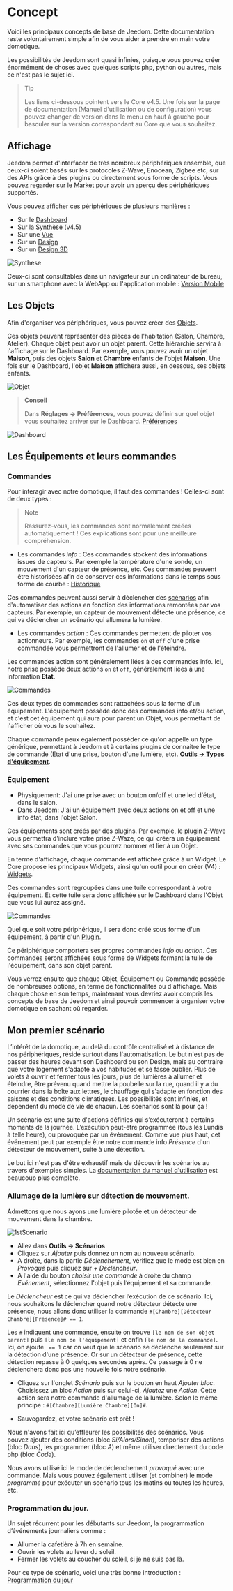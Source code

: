# Concept

Voici les principaux concepts de base de Jeedom. Cette documentation reste volontairement simple afin de vous aider à prendre en main votre domotique.

Les possibilités de Jeedom sont quasi infinies, puisque vous pouvez créer énormément de choses avec quelques scripts php, python ou autres, mais ce n'est pas le sujet ici.

> Tip
>
> Les liens ci-dessous pointent vers le Core v4.5. Une fois sur la page de documentation (Manuel d'utilisation ou de configuration) vous pouvez changer de version dans le menu en haut à gauche pour basculer sur la version correspondant au Core que vous souhaitez.

## Affichage

Jeedom permet d'interfacer de très nombreux périphériques ensemble, que ceux-ci soient basés sur les protocoles Z-Wave, Enocean, Zigbee etc, sur des APIs grâce à des plugins ou directement sous forme de scripts. Vous pouvez regarder sur le [Market](https://market.jeedom.com/) pour avoir un aperçu des périphériques supportés.

Vous pouvez afficher ces périphériques de plusieurs manières :

- Sur le [Dashboard](../core/4.5/dashboard)
- Sur la [Synthèse](../core/4.5/overview) (v4.5)
- Sur une [Vue](../core/4.5/view)
- Sur un [Design](../core/4.5/design)
- Sur un [Design 3D](../core/4.5/design3d)

![Synthese](images/concept-synthese.jpg)

Ceux-ci sont consultables dans un navigateur sur un ordinateur de bureau, sur un smartphone avec la WebApp ou l'application mobile : [Version Mobile](../mobile/index)

## Les Objets

Afin d'organiser vos périphériques, vous pouvez créer des [Objets](../core/4.5/object).

Ces objets peuvent représenter des pièces de l'habitation (Salon, Chambre, Atelier). Chaque objet peut avoir un objet parent. Cette hiérarchie servira à l'affichage sur le Dashboard. Par exemple, vous pouvez avoir un objet **Maison**, puis des objets **Salon** et **Chambre** enfants de l'objet **Maison**. Une fois sur le Dashboard, l'objet **Maison** affichera aussi, en dessous, ses objets enfants.

![Objet](images/concept-objet.jpg)

> **Conseil**
>
> Dans **Réglages → Préférences**, vous pouvez définir sur quel objet vous souhaitez arriver sur le Dashboard. [Préférences](../core/4.5/profils)

![Dashboard](images/concept-dashboard.jpg)

## Les Équipements et leurs commandes

### Commandes

Pour interagir avec notre domotique, il faut des commandes ! Celles-ci sont de deux types :

> Note
>
> Rassurez-vous, les commandes sont normalement créées automatiquement ! Ces explications sont pour une meilleure compréhension.

- Les commandes *info* :
Ces commandes stockent des informations issues de capteurs. Par exemple la température d'une sonde, un mouvement d'un capteur de présence, etc.
Ces commandes peuvent être historisées afin de conserver ces informations dans le temps sous forme de courbe : [Historique](../core/4.5/history)

Ces commandes peuvent aussi servir à déclencher des [scénarios](../core/4.5/scenario) afin d'automatiser des actions en fonction des informations remontées par vos capteurs. Par exemple, un capteur de mouvement détecte une présence, ce qui va déclencher un scénario qui allumera la lumière.

- Les commandes *action* :
Ces commandes permettent de piloter vos actionneurs. Par exemple, les commandes ``on`` et ``off`` d'une prise commandée vous permettront de l'allumer et de l'éteindre.

Les commandes action sont généralement liées à des commandes info. Ici, notre prise possède deux actions ``on`` et ``off``, généralement liées à une information **Etat**.

![Commandes](images/concept-commands.jpg)

Ces deux types de commandes sont rattachées sous la forme d'un équipement. L'équipement possède donc des commandes info et/ou action, et c'est cet équipement qui aura pour parent un Objet, vous permettant de l'afficher où vous le souhaitez.

Chaque commande peux également posséder ce qu'on appelle un type générique, permettant à Jeedom et à certains plugins de connaitre le type de commande (Etat d'une prise, bouton d'une lumière, etc). [**Outils → Types d'équipement**](../core/4.5/types).

### Équipement

- Physiquement: J'ai une prise avec un bouton on/off et une led d'état, dans le salon.
- Dans Jeedom: J'ai un équipement avec deux actions on et off et une info état, dans l'objet Salon.

Ces équipements sont créés par des plugins. Par exemple, le plugin Z-Wave vous permettra d'inclure votre prise Z-Waze, ce qui créera un équipement avec ses commandes que vous pourrez nommer et lier à un Objet.

En terme d'affichage, chaque commande est affichée grâce à un Widget. Le Core propose les principaux Widgets, ainsi qu'un outil pour en créer (V4) : [Widgets](../core/4.5/widgets).

Ces commandes sont regroupées dans une tuile correspondant à votre équipement. Et cette tuile sera donc affichée sur le Dashboard dans l'Objet que vous lui aurez assigné.

![Commandes](images/concept-equipment.jpg)

Quel que soit votre périphérique, il sera donc créé sous forme d'un équipement, à partir d'un [Plugin](../core/4.5/plugin).

Ce périphérique comportera ses propres commandes *info* ou *action*. Ces commandes seront affichées sous forme de Widgets formant la tuile de l'équipement, dans son objet parent.

Vous verrez ensuite que chaque Objet, Équipement ou Commande possède de nombreuses options, en terme de fonctionnalités ou d'affichage. Mais chaque chose en son temps, maintenant vous devriez avoir compris les concepts de base de Jeedom et ainsi pouvoir commencer à organiser votre domotique en sachant où regarder.

## Mon premier scénario

L’intérêt de la domotique, au delà du contrôle centralisé et à distance de nos périphériques, réside surtout dans l'automatisation. Le but n'est pas de passer des heures devant son Dashboard ou son Design, mais au contraire que votre logement s'adapte à vos habitudes et se fasse oublier. Plus de volets à ouvrir et fermer tous les jours, plus de lumières à allumer et éteindre, être prévenu quand mettre la poubelle sur la rue, quand il y a du courrier dans la boîte aux lettres, le chauffage qui s'adapte en fonction des saisons et des conditions climatiques. Les possibilités sont infinies, et dépendent du mode de vie de chacun. Les scénarios sont là pour çà !

Un scénario est une suite d'actions définies qui s’exécuteront à certains moments de la journée. L’exécution peut-être programmée (tous les Lundis à telle heure), ou provoquée par un événement. Comme vue plus haut, cet événement peut par exemple être notre commande info *Présence* d'un détecteur de mouvement, suite à une détection.

Le but ici n'est pas d'être exhaustif mais de découvrir les scénarios au travers d'exemples simples. La [documentation du manuel d'utilisation](../core/4.5/scenario) est beaucoup plus complète.

### Allumage de la lumière sur détection de mouvement.

Admettons que nous ayons une lumière pilotée et un détecteur de mouvement dans la chambre.

![1stScenario](images/1stScenario.gif)

- Allez dans **Outils → Scénarios**
- Cliquez sur *Ajouter* puis donnez un nom au nouveau scénario.
- A droite, dans la partie *Déclenchement*, vérifiez que le mode est bien en *Provoqué* puis cliquez sur *+ Déclencheur*.
- A l'aide du bouton *choisir une commande* à droite du champ *Evénement*, sélectionnez l'objet puis l’équipement et sa commande.

Le *Déclencheur* est ce qui va déclencher l’exécution de ce scénario. Ici, nous souhaitons le déclencher quand notre détecteur détecte une présence, nous allons donc utiliser la commande `#[Chambre][Détecteur Chambre][Présence]# == 1`.

Les `#` indiquent une commande, ensuite on trouve `[le nom de son objet parent]` puis `[le nom de l'équipement]` et enfin `[le nom de la commande]`. Ici, on ajoute ` == 1` car on veut que le scénario se déclenche seulement sur la détection d'une présence. Or sur un détecteur de présence, cette détection repasse à 0 quelques secondes après. Ce passage à 0 ne déclenchera donc pas une nouvelle fois notre scénario.

- Cliquez sur l'onglet *Scénario* puis sur le bouton en haut *Ajouter bloc*. Choisissez un bloc *Action* puis sur celui-ci, *Ajoutez* une *Action*. Cette action sera notre commande d'allumage de la lumière. Selon le même principe : `#[Chambre][Lumière Chambre][On]#`.

- Sauvegardez, et votre scénario est prêt !

Nous n'avons fait ici qu’effleurer les possibilités des scénarios. Vous pouvez ajouter des conditions (bloc *Si/Alors/Sinon*), temporiser des actions (bloc *Dans*), les programmer (bloc *A*) et même utiliser directement du code php (bloc *Code*).

Nous avons utilisé ici le mode de déclenchement *provoqué* avec une commande. Mais vous pouvez également utiliser (et combiner) le mode *programmé* pour exécuter un scénario tous les matins ou toutes les heures, etc.

### Programmation du jour.

Un sujet récurrent pour les débutants sur Jeedom, la programmation d’événements journaliers comme :

- Allumer la cafetière à 7h en semaine.
- Ouvrir les volets au lever du soleil.
- Fermer les volets au coucher du soleil, si je ne suis pas là.

Pour ce type de scénario, voici une très bonne introduction : [Programmation du jour](https://kiboost.github.io/jeedom_docs/jeedomV4Tips/Tutos/ProgDuJour/fr_FR/)
